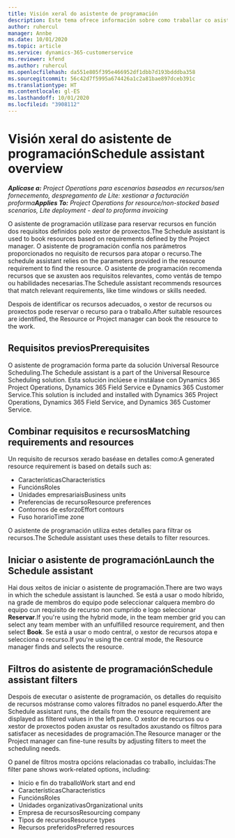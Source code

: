 ```yaml
---
title: Visión xeral do asistente de programación
description: Este tema ofrece información sobre como traballar co asistente de programación para reservar recursos.
author: ruhercul
manager: Annbe
ms.date: 10/01/2020
ms.topic: article
ms.service: dynamics-365-customerservice
ms.reviewer: kfend
ms.author: ruhercul
ms.openlocfilehash: da551e805f395e466952df1dbb7d193bdddba358
ms.sourcegitcommit: 56c42d7f5995a674426a1c2a81bae897dceb391c
ms.translationtype: HT
ms.contentlocale: gl-ES
ms.lasthandoff: 10/01/2020
ms.locfileid: "3908112"
---
```

# <a name="schedule-assistant-overview"></a><span data-ttu-id="06c1f-103">Visión xeral do asistente de programación</span><span class="sxs-lookup"><span data-stu-id="06c1f-103">Schedule assistant overview</span></span>

<span data-ttu-id="06c1f-104">_**Aplícase a:** Project Operations para escenarios baseados en recursos/sen fornecemento, despregamento de Lite: xestionar a facturación proforma_</span><span class="sxs-lookup"><span data-stu-id="06c1f-104">_**Applies To:** Project Operations for resource/non-stocked based scenarios, Lite deployment - deal to proforma invoicing_</span></span>

<span data-ttu-id="06c1f-105">O asistente de programación utilízase para reservar recursos en función dos requisitos definidos polo xestor de proxectos.</span><span class="sxs-lookup"><span data-stu-id="06c1f-105">The Schedule assistant is used to book resources based on requirements defined by the Project manager.</span></span> <span data-ttu-id="06c1f-106">O asistente de programación confía nos parámetros proporcionados no requisito de recursos para atopar o recurso.</span><span class="sxs-lookup"><span data-stu-id="06c1f-106">The schedule assistant relies on the parameters provided in the resource requirement to find the resource.</span></span> <span data-ttu-id="06c1f-107">O asistente de programación recomenda recursos que se axusten aos requisitos relevantes, como ventás de tempo ou habilidades necesarias.</span><span class="sxs-lookup"><span data-stu-id="06c1f-107">The Schedule assistant recommends resources that match relevant requirements, like time windows or skills needed.</span></span>

<span data-ttu-id="06c1f-108">Despois de identificar os recursos adecuados, o xestor de recursos ou proxectos pode reservar o recurso para o traballo.</span><span class="sxs-lookup"><span data-stu-id="06c1f-108">After suitable resources are identified, the Resource or Project manager can book the resource to the work.</span></span>

## <a name="prerequisites"></a><span data-ttu-id="06c1f-109">Requisitos previos</span><span class="sxs-lookup"><span data-stu-id="06c1f-109">Prerequisites</span></span>

<span data-ttu-id="06c1f-110">O asistente de programación forma parte da solución Universal Resource Scheduling.</span><span class="sxs-lookup"><span data-stu-id="06c1f-110">The Schedule assistant is a part of the Universal Resource Scheduling solution.</span></span> <span data-ttu-id="06c1f-111">Esta solución inclúese e instálase con Dynamics 365 Project Operations, Dynamics 365 Field Service e Dynamics 365 Customer Service.</span><span class="sxs-lookup"><span data-stu-id="06c1f-111">This solution is included and installed with Dynamics 365 Project Operations, Dynamics 365 Field Service, and Dynamics 365 Customer Service.</span></span>

## <a name="matching-requirements-and-resources"></a><span data-ttu-id="06c1f-112">Combinar requisitos e recursos</span><span class="sxs-lookup"><span data-stu-id="06c1f-112">Matching requirements and resources</span></span>

<span data-ttu-id="06c1f-113">Un requisito de recursos xerado baséase en detalles como:</span><span class="sxs-lookup"><span data-stu-id="06c1f-113">A generated resource requirement is based on details such as:</span></span>

-   <span data-ttu-id="06c1f-114">Características</span><span class="sxs-lookup"><span data-stu-id="06c1f-114">Characteristics</span></span>
-   <span data-ttu-id="06c1f-115">Funcións</span><span class="sxs-lookup"><span data-stu-id="06c1f-115">Roles</span></span>
-   <span data-ttu-id="06c1f-116">Unidades empresariais</span><span class="sxs-lookup"><span data-stu-id="06c1f-116">Business units</span></span>
-   <span data-ttu-id="06c1f-117">Preferencias de recurso</span><span class="sxs-lookup"><span data-stu-id="06c1f-117">Resource preferences</span></span>
-   <span data-ttu-id="06c1f-118">Contornos de esforzo</span><span class="sxs-lookup"><span data-stu-id="06c1f-118">Effort contours</span></span>
-   <span data-ttu-id="06c1f-119">Fuso horario</span><span class="sxs-lookup"><span data-stu-id="06c1f-119">Time zone</span></span>

<span data-ttu-id="06c1f-120">O asistente de programación utiliza estes detalles para filtrar os recursos.</span><span class="sxs-lookup"><span data-stu-id="06c1f-120">The Schedule assistant uses these details to filter resources.</span></span>

## <a name="launch-the-schedule-assistant"></a><span data-ttu-id="06c1f-121">Iniciar o asistente de programación</span><span class="sxs-lookup"><span data-stu-id="06c1f-121">Launch the Schedule assistant</span></span>

<span data-ttu-id="06c1f-122">Hai dous xeitos de iniciar o asistente de programación.</span><span class="sxs-lookup"><span data-stu-id="06c1f-122">There are two ways in which the schedule assistant is launched.</span></span> <span data-ttu-id="06c1f-123">Se está a usar o modo híbrido, na grade de membros do equipo pode seleccionar calquera membro do equipo cun requisito de recurso non cumprido e logo seleccionar **Reservar**.</span><span class="sxs-lookup"><span data-stu-id="06c1f-123">If you're using the hybrid mode, in the team member grid you can select any team member with an unfulfilled resource requirement, and then select **Book**.</span></span> <span data-ttu-id="06c1f-124">Se está a usar o modo central, o xestor de recursos atopa e selecciona o recurso.</span><span class="sxs-lookup"><span data-stu-id="06c1f-124">If you're using the central mode, the Resource manager finds and selects the resource.</span></span>

## <a name="schedule-assistant-filters"></a><span data-ttu-id="06c1f-125">Filtros do asistente de programación</span><span class="sxs-lookup"><span data-stu-id="06c1f-125">Schedule assistant filters</span></span>

<span data-ttu-id="06c1f-126">Despois de executar o asistente de programación, os detalles do requisito de recursos móstranse como valores filtrados no panel esquerdo.</span><span class="sxs-lookup"><span data-stu-id="06c1f-126">After the Schedule assistant runs, the details from the resource requirement are displayed as filtered values in the left pane.</span></span> <span data-ttu-id="06c1f-127">O xestor de recursos ou o xestor de proxectos poden axustar os resultados axustando os filtros para satisfacer as necesidades de programación.</span><span class="sxs-lookup"><span data-stu-id="06c1f-127">The Resource manager or the Project manager can fine-tune results by adjusting filters to meet the scheduling needs.</span></span>

<span data-ttu-id="06c1f-128">O panel de filtros mostra opcións relacionadas co traballo, incluídas:</span><span class="sxs-lookup"><span data-stu-id="06c1f-128">The filter pane shows work-related options, including:</span></span>

-   <span data-ttu-id="06c1f-129">Inicio e fin do traballo</span><span class="sxs-lookup"><span data-stu-id="06c1f-129">Work start and end</span></span>
-   <span data-ttu-id="06c1f-130">Características</span><span class="sxs-lookup"><span data-stu-id="06c1f-130">Characteristics</span></span>
-   <span data-ttu-id="06c1f-131">Funcións</span><span class="sxs-lookup"><span data-stu-id="06c1f-131">Roles</span></span>
-   <span data-ttu-id="06c1f-132">Unidades organizativas</span><span class="sxs-lookup"><span data-stu-id="06c1f-132">Organizational units</span></span>
-   <span data-ttu-id="06c1f-133">Empresa de recursos</span><span class="sxs-lookup"><span data-stu-id="06c1f-133">Resourcing company</span></span>
-   <span data-ttu-id="06c1f-134">Tipos de recursos</span><span class="sxs-lookup"><span data-stu-id="06c1f-134">Resource types</span></span>
-   <span data-ttu-id="06c1f-135">Recursos preferidos</span><span class="sxs-lookup"><span data-stu-id="06c1f-135">Preferred resources</span></span>
